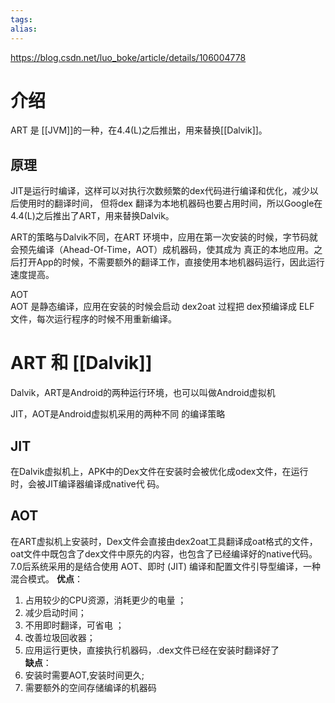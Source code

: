 ```yaml
---
tags: 
alias:
---
```

https://blog.csdn.net/luo_boke/article/details/106004778
# 介绍
ART 是 [[JVM]]的一种，在4.4(L)之后推出，用来替换[[Dalvik]]。
## 原理
JIT是运行时编译，这样可以对执行次数频繁的dex代码进行编译和优化，减少以后使用时的翻译时间， 但将dex 翻译为本地机器码也要占用时间，所以Google在4.4(L)之后推出了ART，用来替换Dalvik。

ART的策略与Dalvik不同，在ART 环境中，应用在第一次安装的时候，字节码就会预先编译（Ahead-Of-Time，AOT）成机器码，使其成为 真正的本地应用。之后打开App的时候，不需要额外的翻译工作，直接使用本地机器码运行，因此运行速度提高。

AOT  
AOT 是静态编译，应用在安装的时候会启动 dex2oat 过程把 dex预编译成 ELF 文件，每次运行程序的时候不用重新编译。




# ART 和 [[Dalvik]]
Dalvik，ART是Android的两种运行环境，也可以叫做Android虚拟机 

JIT，AOT是Android虚拟机采用的两种不同 的编译策略
## JIT
在Dalvik虚拟机上，APK中的Dex文件在安装时会被优化成odex文件，在运行时，会被JIT编译器编译成native代 码。
## AOT
在ART虚拟机上安装时，Dex文件会直接由dex2oat工具翻译成oat格式的文件，oat文件中既包含了dex文件中原先的内容，也包含了已经编译好的native代码。
7.0后系统采用的是结合使用 AOT、即时 (JIT) 编译和配置文件引导型编译，一种混合模式。
**优点**：
1. 占用较少的CPU资源，消耗更少的电量 ；
2. 减少启动时间；
3. 不用即时翻译，可省电 ；
4. 改善垃圾回收器；
5. 应用运行更快，直接执行机器码，.dex文件已经在安装时翻译好了  
**缺点**：
1. 安装时需要AOT,安装时间更久; 
2. 需要额外的空间存储编译的机器码



